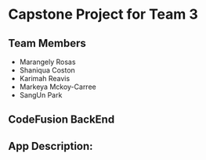 # Capstone Project for Team 3

## Team Members
- Marangely Rosas
- Shaniqua Coston
- Karimah Reavis
- Markeya Mckoy-Carree
- SangUn Park

## CodeFusion BackEnd

## App Description: 